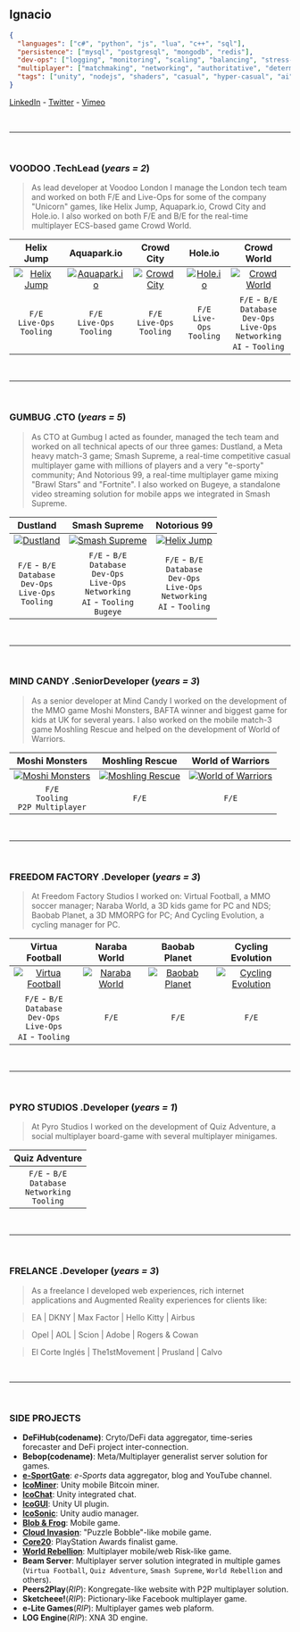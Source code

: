## **Ignacio**
```json
{
  "languages": ["c#", "python", "js", "lua", "c++", "sql"],
  "persistence": ["mysql", "postgresql", "mongodb", "redis"],
  "dev-ops": ["logging", "monitoring", "scaling", "balancing", "stress-testing", "a/b-testing", "remote-config", "analytics"],
  "multiplayer": ["matchmaking", "networking", "authoritative", "deterministic-lock-step", "tcp", "udp", "rudp"],
  "tags": ["unity", "nodejs", "shaders", "casual", "hyper-casual", "ai", "machine-learning"]
}
```

[LinkedIn](https://www.linkedin.com/in/ignacio-garmendia-a2076a3/) - [Twitter](https://twitter.com/Codepolita) - [Vimeo](https://vimeo.com/user4039935)

<br/>

---

<br/>

### **VOODOO** .TechLead (*years = 2*)
> As lead developer at Voodoo London I manage the London tech team and worked on both F/E and Live-Ops for some of the company "Unicorn" games, like Helix Jump, Aquapark.io, Crowd City and Hole.io. I also worked on both F/E and B/E for the real-time multiplayer ECS-based game Crowd World.

| Helix Jump | Aquapark.io | Crowd City | Hole.io | Crowd World |
| :---: | :---: | :---: | :---: | :---: |
| [![Helix Jump](http://img.youtube.com/vi/jhhqLsF074k/0.jpg)](http://www.youtube.com/watch?v=jhhqLsF074k) | [![Aquapark.io](http://img.youtube.com/vi/GBeLmwW__BY/0.jpg)](http://www.youtube.com/watch?v=GBeLmwW__BY) | [![Crowd City](http://img.youtube.com/vi/FL7UQiGJvdQ/0.jpg)](http://www.youtube.com/watch?v=FL7UQiGJvdQ) | [![Hole.io](http://img.youtube.com/vi/lJDYb73h_qk/0.jpg)](http://www.youtube.com/watch?v=lJDYb73h_qk) | [![Crowd World](http://img.youtube.com/vi/xGBrSkeZxuw/0.jpg)](http://www.youtube.com/watch?v=xGBrSkeZxuw) |
| `F/E`<br/>`Live-Ops`<br/>`Tooling` | `F/E`<br/>`Live-Ops`<br/>`Tooling` | `F/E`<br/>`Live-Ops`<br/>`Tooling` | `F/E`<br/>`Live-Ops`<br/>`Tooling` | `F/E` - `B/E`<br/>`Database`<br/>`Dev-Ops`<br/>`Live-Ops`<br/>`Networking`<br/>`AI` - `Tooling` |   

<br/>

---

<br/>

### **GUMBUG** .CTO (*years = 5*)
> As CTO at Gumbug I acted as founder, managed the tech team and worked on all technical apects of our three games: Dustland, a Meta heavy match-3 game; Smash Supreme, a real-time competitive casual multiplayer game with millions of players and a very "e-sporty" community; And Notorious 99, a real-time multiplayer game mixing "Brawl Stars" and "Fortnite". I also worked on Bugeye, a standalone video streaming solution for mobile apps we integrated in Smash Supreme.
> 
| Dustland | Smash Supreme | Notorious 99 |
| :---: | :---: | :---: |
| [![Dustland](http://img.youtube.com/vi/up7XVYRfiW0/0.jpg)](http://www.youtube.com/watch?v=up7XVYRfiW0) | [![Smash Supreme](http://img.youtube.com/vi/wmNJFQ48f0U/0.jpg)](http://www.youtube.com/watch?v=wmNJFQ48f0U) | [![Helix Jump](http://img.youtube.com/vi/ojWSzx2M5BM/0.jpg)](http://www.youtube.com/watch?v=ojWSzx2M5BM) |
| `F/E` - `B/E`<br/>`Database`<br/>`Dev-Ops`<br/>`Live-Ops`<br/>`Tooling` | `F/E` - `B/E`<br/>`Database`<br/>`Dev-Ops`<br/>`Live-Ops`</br>`Networking`<br/>`AI` - `Tooling`<br/>`Bugeye` | `F/E` - `B/E`<br/>`Database`<br/>`Dev-Ops`<br/>`Live-Ops`</br>`Networking`<br/>`AI` - `Tooling` |

<br/>

---

<br/>

### **MIND CANDY** .SeniorDeveloper (*years = 3*)
> As a senior developer at Mind Candy I worked on the development of the MMO game Moshi Monsters, BAFTA winner and biggest game for kids at UK for several years. I also worked on the mobile match-3 game Moshling Rescue and helped on the development of World of Warriors.
> 
| Moshi Monsters | Moshling Rescue | World of Warriors |
| :---: | :---: | :---: |
| [![Moshi Monsters](http://img.youtube.com/vi/RADumi98ZgA/0.jpg)](http://www.youtube.com/watch?v=RADumi98ZgA) | [![Moshling Rescue](http://img.youtube.com/vi/7r-Q0L8x-k0/0.jpg)](http://www.youtube.com/watch?v=7r-Q0L8x-k0) | [![World of Warriors](http://img.youtube.com/vi/tIPu-e6qSw4/0.jpg)](http://www.youtube.com/watch?v=tIPu-e6qSw4) |
| `F/E`<br/>`Tooling`<br/>`P2P Multiplayer` | `F/E` | `F/E` |

<br/>

---

<br/>

### **FREEDOM FACTORY** .Developer (*years = 3*)
> At Freedom Factory Studios I worked on: Virtual Football, a MMO soccer manager; Naraba World, a 3D kids game for PC and NDS; Baobab Planet, a 3D MMORPG for PC; And Cycling Evolution, a cycling manager for PC.

| Virtua Football | Naraba World | Baobab Planet | Cycling Evolution |
| :---: | :---: | :---: | :---: |
| [![Virtua Football](http://img.youtube.com/vi/vq_mzEoVlh8/0.jpg)](http://www.youtube.com/watch?v=vq_mzEoVlh8) | [![Naraba World](http://img.youtube.com/vi/bF5DJOQkFPE/0.jpg)](http://www.youtube.com/watch?v=bF5DJOQkFPE) | [![Baobab Planet](http://img.youtube.com/vi/wIX0pHa6BKQ/0.jpg)](http://www.youtube.com/watch?v=wIX0pHa6BKQ) | [![Cycling Evolution](http://img.youtube.com/vi/IsHRIYzHxFo/0.jpg)](http://www.youtube.com/watch?v=IsHRIYzHxFo) |
| `F/E` - `B/E`<br/>`Database`<br/>`Dev-Ops`<br/>`Live-Ops`<br/>`AI` - `Tooling` | `F/E` | `F/E` | `F/E` |

<br/>

---

<br/>

### **PYRO STUDIOS** .Developer (*years = 1*)
> At Pyro Studios I worked on the development of Quiz Adventure, a social multiplayer board-game with several multiplayer minigames.

| Quiz Adventure |
| :---: |
| `F/E` - `B/E`<br/>`Database`<br/>`Networking`<br/>`Tooling` |

<br/>

---

<br/>

### **FRELANCE** .Developer (*years = 3*)
> As a freelance I developed web experiences, rich internet applications and Augmented Reality experiences for clients like:

> EA | DKNY | Max Factor | Hello Kitty | Airbus

> Opel | AOL | Scion | Adobe | Rogers & Cowan

> El Corte Inglés | The1stMovement | Prusland | Calvo

<br/>

---

<br/>

### **SIDE PROJECTS**
- **DeFiHub(codename)**: Cryto/DeFi data aggregator, time-series forecaster and DeFi project inter-connection.
- **Bebop(codename)**: Meta/Multiplayer generalist server solution for games.
- **[e-SportGate](https://www.youtube.com/channel/UC-4Iqsm8YnTEG7PkehUsZww)**: *e-Sports* data aggregator, blog and YouTube channel.
- **[IcoMiner](http://icoplay.com/plugins/)**: Unity mobile Bitcoin miner.
- **[IcoChat](http://icoplay.com/plugins/)**: Unity integrated chat.
- **[IcoGUI](http://icoplay.com/plugins/)**: Unity UI plugin.
- **[IcoSonic](http://icoplay.com/plugins/)**: Unity audio manager.
- **[Blob & Frog](https://appadvice.com/app/blob-frog/888738436)**: Mobile game.
- **[Cloud Invasion](https://androidappsapk.co/detail-cloud-invasion/)**: "Puzzle Bobble"-like mobile game.
- **[Core20](https://www.youtube.com/watch?v=8FJGmq7RFGQ)**: PlayStation Awards finalist game.
- **[World Rebellion](https://apkpure.com/es/world-rebellion-ii/air.com.firstcontactstudios.worldrebellionii)**: Multiplayer mobile/web Risk-like game.
- **Beam Server**: Multiplayer server solution integrated in multiple games (`Virtua Football`, `Quiz Adventure`, `Smash Supreme`, `World Rebellion` and others).
- **Peers2Play**(*RIP*): Kongregate-like website with P2P multiplayer solution.
- **Sketcheee!**(*RIP*): Pictionary-like Facebook multiplayer game.
- **e-Lite Games**(*RIP*): Multiplayer games web plaform.
- **LOG Engine**(*RIP*): XNA 3D engine.
